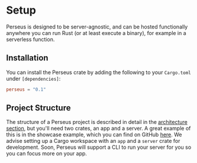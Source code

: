 # Setup

Perseus is designed to be server-agnostic, and can be hosted functionally anywhere you can run Rust (or at least execute a binary), for example in a serverless function.

## Installation

You can install the Perseus crate by adding the following to your `Cargo.toml` under `[dependencies]`:

```toml
perseus = "0.1"
```

## Project Structure

The structure of a Perseus project is described in detail in the [architecture section](:arch), but you'll need two crates, an app and a server. A great example of this is in the showcase example, which you can find on GitHub [here](). We advise setting up a Cargo workspace with an `app` and a `server` crate for development. Soon, Perseus will support a CLI to run your server for you so you can focus more on your app.
